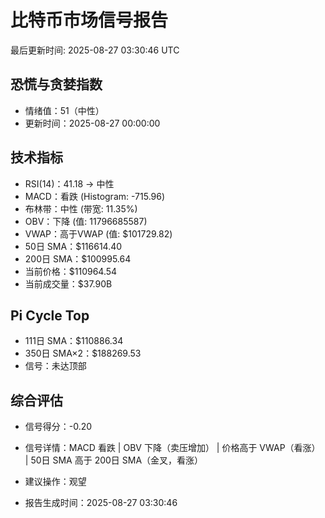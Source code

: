 # 比特币市场信号报告

最后更新时间: 2025-08-27 03:30:46 UTC

## 恐慌与贪婪指数
- 情绪值：51（中性）
- 更新时间：2025-08-27 00:00:00

## 技术指标
- RSI(14)：41.18 → 中性
- MACD：看跌 (Histogram: -715.96)
- 布林带：中性 (带宽: 11.35%)
- OBV：下降 (值: 11796685587)
- VWAP：高于VWAP (值: $101729.82)
- 50日 SMA：$116614.40
- 200日 SMA：$100995.64
- 当前价格：$110964.54
- 当前成交量：$37.90B

## Pi Cycle Top
- 111日 SMA：$110886.34
- 350日 SMA×2：$188269.53
- 信号：未达顶部

## 综合评估
- 信号得分：-0.20
- 信号详情：MACD 看跌 | OBV 下降（卖压增加） | 价格高于 VWAP（看涨） | 50日 SMA 高于 200日 SMA（金叉，看涨）
- 建议操作：观望

- 报告生成时间：2025-08-27 03:30:46